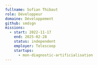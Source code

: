 ```yaml
---
fullname: Sofian Thibaut
role: Développeur
domaine: Développement
github: smdsgn
missions:
  - start: 2022-11-17
    end: 2025-02-28
    status: independent
    employer: Telescoop
    startups:
      - mon-diagnostic-artificialisation
---
```


